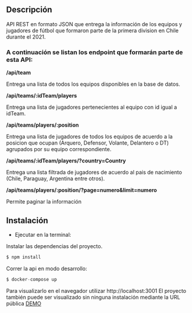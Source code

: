 ## Descripción

API REST en formato JSON que entrega la información de los equipos y jugadores de fútbol que formaron parte de la primera division en Chile durante el 2021. 

### A continuación se listan los endpoint que formarán parte de esta API:

**/api/team**

Entrega una lista de todos los equipos disponibles en la base de datos.

**/api/teams/:idTeam/players**

Entrega una lista de jugadores pertenecientes al equipo con id igual a idTeam.

**/api/teams/players/:position**

Entrega una lista de jugadores de todos los equipos de acuerdo a la posicion que ocupan (Arquero, Defensor, Volante, Delantero o DT) agrupados por su equipo correspondiente.


**/api/teams/:idTeam/players/?country=Country**

Entrega una lista filtrada de jugadores de acuerdo al pais de nacimiento (Chile, Paraguay, Argentina entre otros).

**/api/teams/players/:position/?page=numero&limit=numero**

Permite paginar la información 

## Instalación

- Ejecutar en la terminal:

Instalar las dependencias del proyecto.

```js
$ npm install
```

Correr la api en modo desarrollo:

```js
$ docker-compose up
```

Para visualizarlo en el navegador utilizar http://localhost:3001
El proyecto también puede ser visualizado sin ninguna instalación mediante la URL pública [DEMO](https://api-equipos-de-futbol-nfk4-dev.fl0.io/api/teams/players/Arquero)
